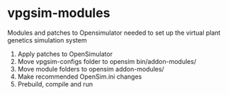 vpgsim-modules
==============

Modules and patches to Opensimulator needed to set up the virtual plant genetics simulation system
 1) Apply patches to OpenSimulator
 2) Move vpgsim-configs folder to opensim bin/addon-modules/
 3) Move module folders to opensim addon-modules/
 4) Make recommended OpenSim.ini changes
 5) Prebuild, compile and run
